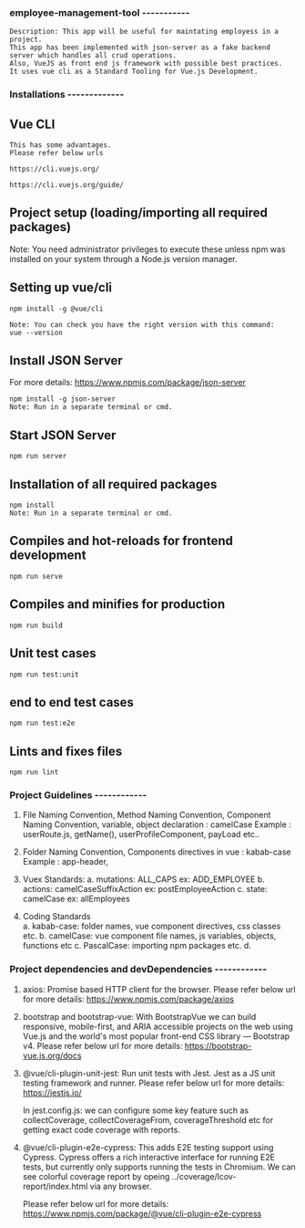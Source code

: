 ### employee-management-tool -----------
```
Description: This app will be useful for maintating employess in a project.
This app has been implemented with json-server as a fake backend server which handles all crud operations.
Also, VueJS as front end js framework with possible best practices.
It uses vue cli as a Standard Tooling for Vue.js Development.
```

### Installations -------------
## Vue CLI
```
This has some advantages.
Please refer below urls

https://cli.vuejs.org/

https://cli.vuejs.org/guide/

```
## Project setup (loading/importing all required packages)
Note: You need administrator privileges to execute these unless npm was installed on your system through a Node.js version manager.

## Setting up vue/cli
```
npm install -g @vue/cli

Note: You can check you have the right version with this command:
vue --version
```

## Install JSON Server
For more details:
https://www.npmjs.com/package/json-server

```
npm install -g json-server
Note: Run in a separate terminal or cmd.
```

## Start JSON Server
```
npm run server
```

## Installation of all required packages
```
npm install
Note: Run in a separate terminal or cmd.
```

## Compiles and hot-reloads for frontend development
```
npm run serve
```

## Compiles and minifies for production
```
npm run build
```

## Unit test cases
```
npm run test:unit
```

## end to end test cases
```
npm run test:e2e
```

## Lints and fixes files
```
npm run lint
```

### Project Guidelines ------------

1) File Naming Convention, 
   Method Naming Convention, 
   Component Naming Convention,
   variable, object declaration : camelCase
   Example : userRoute.js, getName(), userProfileComponent, payLoad etc..

2) Folder Naming Convention, Components directives in vue : kabab-case
   Example : app-header, <app-header />

3) Vuex Standards:
   a. mutations: ALL_CAPS
      ex: ADD_EMPLOYEE
   b. actions: camelCaseSuffixAction
      ex: postEmployeeAction
   c. state: camelCase
      ex: allEmployees

4) Coding Standards  
   a. kabab-case:
      folder names, vue component directives, css classes etc.
   b. camelCase:
      vue component file names, js variables, objects, functions etc
   c. PascalCase:
      importing npm packages etc.
   d. 


### Project dependencies and devDependencies ------------
1. axios:
   Promise based HTTP client for the browser.
   Please refer below url for more details:
   https://www.npmjs.com/package/axios   

2. bootstrap and bootstrap-vue:
   With BootstrapVue we can build responsive, mobile-first, and ARIA accessible projects on the web using Vue.js and the world's most popular front-end CSS library — Bootstrap v4.
   Please refer below url for more details:
   https://bootstrap-vue.js.org/docs

3. @vue/cli-plugin-unit-jest:
   Run unit tests with Jest. Jest as a JS unit testing framework and runner.
   Please refer below url for more details:
   https://jestjs.io/

   In jest.config.js: we can configure some key feature such as collectCoverage, collectCoverageFrom, coverageThreshold etc
   for getting exact code coverage with reports.

4. @vue/cli-plugin-e2e-cypress:
   This adds E2E testing support using Cypress.
   Cypress offers a rich interactive interface for running E2E tests, but currently only supports running the tests in Chromium.
   We can see colorful coverage report by opeing ../coverage/lcov-report/index.html via any browser.
   
   Please refer below url for more details:
   https://www.npmjs.com/package/@vue/cli-plugin-e2e-cypress
